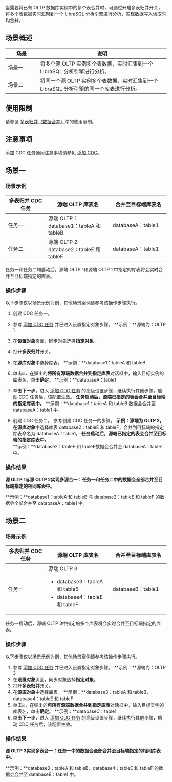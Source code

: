 当需要将已有 OLTP 数据库实例中的多个表合并时，可通过开启多表归并开关，将多个表数据实时汇聚到一个 LibraSQL 分析引擎进行分析，实现数据写入读取时均合并。

## 场景概述
<table class="table-striped">
 <thead><tr><th width=20%>场景</th><th width=80%>说明</th></tr></thead>
 <tbody>
 <tr>
 <td>场景一</td>
 <td>将多个源 OLTP 实例多个表数据，实时汇集到一个 LibraSQL 分析引擎进行分析。</td>
 <tr>
 <td>场景二</td>
 <td>将同一个源 OLTP 实例多个表数据，实时汇集到一个 LibraSQL 分析引擎的同一个库表进行分析。</td> </tr>
 </tbody></table>

## 使用限制
请参见 [多表归并（数据合并）](https://cloud.tencent.com/document/product/1488/74331)中的使用限制。

## 注意事项
添加 CDC 任务通用注意事项请参见 [添加 CDC](https://cloud.tencent.com/document/product/1488/63678)。

## 场景一
### 场景示例
<table class="table-striped">
 <thead><tr><th width=25%>多表归并 CDC 任务</th><th width=40%>源端 OLTP 库表名</th><th width=35%>合并至目标端库表名</th></tr></thead>
 <tbody>
 <tr>
 <td>任务一</td>
 <td>源端 OLTP 1<br />database1：tableA 和 tableB</td>
 <td>databaseA：table1</td></tr>
 <tr>
 <td>任务二</td>
 <td>源端 OLTP 2<br />database2：tableE 和 tableF</td>
 <td>databaseA：table1</td></tr>
 </tbody></table>

任务一和任务二均启动后，源端 OLTP 1和源端 OLTP 2中指定的库表将会实时合并至目标端指定的库表。

### 操作步骤
以下步骤仅以场景示例为例，其他场景案例请参考该操作步骤执行。

1. 创建 CDC 任务一。
  1. 参考 [添加 CDC 任务](https://cloud.tencent.com/document/product/1488/63678) 并已进入设置指定对象步骤。
  **示例：**源端为：OLTP 1
  2. 在**设置对象**页面，同步对象选择**指定对象**。
  3. 打开**多表归并**开关。
  4. 在**源库对象**中选择库表。
  **示例：**database1：tableA 和 tableB
  5. 单击<img src="https://qcloudimg.tencent-cloud.cn/raw/dbf724d7ed2b64d83be5cf9a4bdbde6a.png"  style="zoom:60%;">，在弹出的**将所有源端数据合并到指定库表**对话框中，输入目标实例的库表名，单击**确定**。
  **示例：**databaseA：table1
  6. 单击**下一步**，进入 [添加 CDC 任务](https://cloud.tencent.com/document/product/1488/63678) 的高级设置步骤，继续执行其他步骤，启动 CDC 任务后，该配置生效。
  **任务启动后，源端已指定的表会合并至目标端的指定库表中。**
  **示例：**database1：tableA 和 tableB 数据会合并至 databaseA：table1 中。
				
2. 创建 CDC 任务二。
参考创建 CDC 任务一的步骤。
**示例：**源端为 OLTP 2，在**源库对象**中选择库表 database2：tableE 和 tableF，合并到目标端的指定库表命名为 databaseA：table1。
**任务启动后，源端已指定的表会合并至目标端的指定库表中。**     
**示例：**database2：tableE 和 tableF数据会合并至 databaseA：table1 中。

### 操作结果
**源 OLTP 1与源 OLTP 2实现多源合一：任务一和任务二中的数据会全部合并至目标端指定的相同库表中。**

**示例：**database1：tableA 和 tableB 与 database2：tableE 和 tableF 的数据会全部合并至 databaseA：table1 中。

## 场景二
### 场景示例
<table class="table-striped">
 <thead><tr><th width=25%>多表归并 CDC 任务</th><th width=40%>源端 OLTP 库表名</th><th width=35%>合并至目标端库表名</th></tr></thead>
 <tbody>
 <tr>
 <td >任务一</td>
 <td>源端 OLTP 3<ul><li>database3：tableA 和 tableB<li>database4：tableE 和 tableF</td>
 <td >databaseB：table1</td>
 </tr>
 </tbody></table>

任务一启动后，源端 OLTP 3中指定的多个库表将会实时合并至目标端指定的库表。

### 操作步骤
以下步骤仅以场景示例为例，其他场景案例请参考该操作步骤执行。

1. 参考 [添加 CDC 任务](https://cloud.tencent.com/document/product/1488/63678) 并已进入设置指定对象步骤。
**示例：**源端为：OLTP 3
2. 在**设置对象**页面，同步对象选择**指定对象**。
3. 打开**多表归并**开关。
4. 在**源库对象**中选择库表。
**示例：**database3：tableA 和 tableB，database4：tableE 和 tableF
5. 单击<img src="https://qcloudimg.tencent-cloud.cn/raw/dbf724d7ed2b64d83be5cf9a4bdbde6a.png"  style="zoom:60%;">，在弹出的**将所有源端数据合并到指定库表**对话框中，输入目标实例的库表名，单击**确定**。
**示例：**databaseC：table1
6. 单击**下一步**，进入 [添加 CDC 任务](https://cloud.tencent.com/document/product/1488/63678) 的高级设置步骤，继续执行其他步骤，启动 CDC 任务后，该配置生效。

### 操作结果
**源 OLTP 3实现多表合一：任务一中的数据会全部合并至目标端指定的相同库表中。**

**示例：**database3：tableA 和 tableB，database4：tableE 和 tableF 的数据会合并至 databaseB：table1 中。


